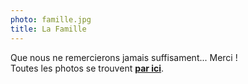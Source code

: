 ```yaml
---
photo: famille.jpg
title: La Famille
---
```

Que nous ne remercierons jamais suffisament... Merci !<br/>
Toutes les photos se trouvent **[par ici](https://goo.gl/photos/4d45oQRGkHBfLs3r8)**.
